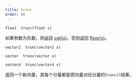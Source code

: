 ```yaml
---
title: trunc
order: 88
---
```

`float  trunc(float x)`

如果参数为负数，则返回 [ceil(x)](ceil.html "返回大于或等于参数的最小整数")，否则返回
[floor(x)](floor.html "返回小于或等于参数的最大整数")。

`vector2  trunc(vector2 x)`

`vector  trunc(vector x)`

`vector4  trunc(vector4 x)`

返回一个新向量，其每个分量都是原向量对应分量的`trunc()`结果。

